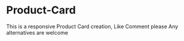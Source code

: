 # Product-Card

This is a responsive Product Card creation,
Like Comment please
Any alternatives are welcome
